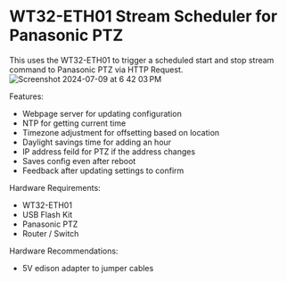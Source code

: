 # WT32-ETH01 Stream Scheduler for Panasonic PTZ

This uses the WT32-ETH01 to trigger a scheduled start and stop stream command to Panasonic PTZ via HTTP Request.
![Screenshot 2024-07-09 at 6 42 03 PM](https://github.com/user-attachments/assets/322cab7b-d305-4fa1-a72b-e927bb871003)

Features:
- Webpage server for updating configuration
- NTP for getting current time
- Timezone adjustment for offsetting based on location
- Daylight savings time for adding an hour
- IP address feild for PTZ if the address changes
- Saves config even after reboot
- Feedback after updating settings to confirm

Hardware Requirements:
- WT32-ETH01
- USB Flash Kit
- Panasonic PTZ
- Router / Switch

Hardware Recommendations:
- 5V edison adapter to jumper cables  
